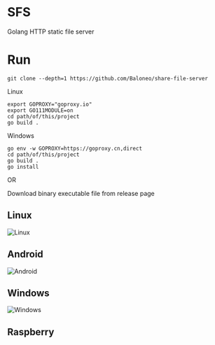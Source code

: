# SFS
Golang HTTP static  file server

# Run

```
git clone --depth=1 https://github.com/Baloneo/share-file-server
```

Linux
```
export GOPROXY="goproxy.io"
export GO111MODULE=on
cd path/of/this/project
go build .
```

Windows
```
go env -w GOPROXY=https://goproxy.cn,direct
cd path/of/this/project
go build .
go install
```

OR

Download binary executable file from release page


## Linux
![Linux](https://raw.githubusercontent.com/Baloneo/share-file-server/master/sfs_linux.png)

## Android
![Android](https://raw.githubusercontent.com/Baloneo/share-file-server/master/sfs_android.png)

## Windows
![Windows](https://raw.githubusercontent.com/Baloneo/share-file-server/master/sfs_windows.png)


## Raspberry
